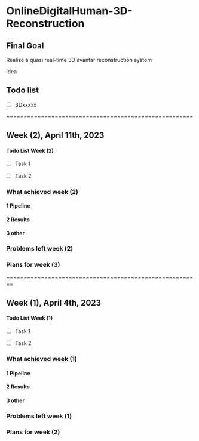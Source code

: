 # OnlineDigitalHuman-3D-Reconstruction

## Final Goal

Realize a quasi real-time 3D avantar reconstruction system

idea

## Todo list

- [ ] 3Dxxxxx

======================================================

## Week (2), April 11th, 2023

#### Todo List Week (2)

- [ ] Task 1

- [ ] Task 2

### What achieved week (2)

#### 1 Pipeline

#### 2 Results

#### 3 other

### Problems left week (2)

### Plans for week (3)

========================================================

## Week (1), April 4th, 2023

#### Todo List Week (1)

- [ ] Task 1

- [ ] Task 2

### What achieved week (1)

#### 1 Pipeline

#### 2 Results

#### 3 other

### Problems left week (1)

### Plans for week (2)